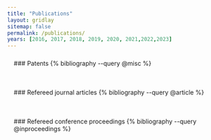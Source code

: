 ```yaml
---
title: "Publications"
layout: gridlay
sitemap: false
permalink: /publications/
years: [2016, 2017, 2018, 2019, 2020, 2021,2022,2023]
---
```


<style>
.jumbotron{
    padding:3%;
    padding-bottom:10px;
    padding-top:10px;
    margin-top:10px;
    margin-bottom:30px;
}
</style>

<div class="jumbotron">
### Patents
{% bibliography --query @misc %}
</div>

<!-- <div class="jumbotron">
### Preprints
{% bibliography --query @unpublished %}
</div> -->

<div class="jumbotron">
### Refereed journal articles
{% bibliography --query @article %}
</div>

<div class="jumbotron">
### Refereed conference proceedings
{% bibliography --query @inproceedings %}
</div>

